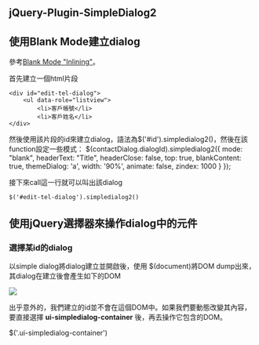 jQuery-Plugin-SimpleDialog2
------


## 使用Blank Mode建立dialog

參考[Blank Mode "Inlining"](http://dev.jtsage.com/jQM-SimpleDialog/demos2/blankin.html)。

首先建立一個html片段

    <div id="edit-tel-dialog"> 
        <ul data-role="listview">
            <li>客戶帳號</li>
            <li>客戶姓名</li>
    </div>

然後使用該片段的id來建立dialog，語法為$('#id').simpledialog2()，然後在該function設定一些模式：
    $(contactDialog.dialogId).simpledialog2({
        mode: "blank",
        headerText: "Title",
        headerClose: false,
        top: true,
        blankContent: true,
        themeDialog: 'a',
        width: '90%',
        animate: false,
        zindex: 1000
        }
    });

接下來call這一行就可以叫出該dialog

	$('#edit-tel-dialog').simpledialog2()


## 使用jQuery選擇器來操作dialog中的元件

### 選擇某id的dialog

以simple dialog將dialog建立並開啟後，使用 $(document)將DOM dump出來，其dialog在建立後會產生如下的DOM

![](https://googledrive.com/host/0B7okXOykSneqNU5STTN0YkhJQms)

出乎意外的，我們建立的id並不會在這個DOM中。如果我們要動態改變其內容，要直接選擇 **ui-simpledialog-container** 後，再去操作它包含的DOM。 

$('.ui-simpledialog-container')
